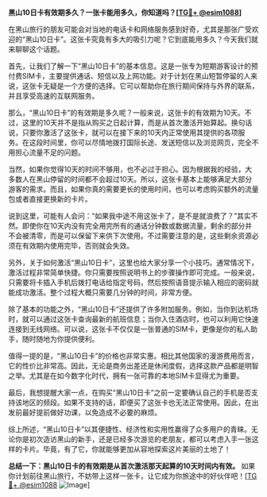 **黑山10日卡有效期多久？一张卡能用多久，你知道吗？[[TG💪+ @esim1088](https://t.me/s/esim1088)]**

在黑山旅行的朋友可能会对当地的电话卡和网络服务感到好奇，尤其是那张广受欢迎的“黑山10日卡”。这张卡究竟有多大的吸引力呢？它到底能用多久？今天我们就来聊聊这个话题。

首先，让我们了解一下“黑山10日卡”的基本信息。这是一张专为短期游客设计的预付费SIM卡，主要提供通话、短信以及上网功能。对于计划在黑山短暂停留的人来说，这张卡无疑是一个方便的选择。它可以帮助你在旅行期间保持与外界的联系，并且享受高速的互联网服务。

那么，“黑山10日卡”的有效期是多久呢？一般来说，这张卡的有效期为10天。不过，这里的10天并不是指从购买之日起计算，而是从首次激活开始算起。换句话说，只要你激活了这张卡，就可以在接下来的10天内正常使用其提供的各项服务。在这段时间里，你可以尽情地拨打国际长途、发送短信以及浏览网页，完全不用担心流量不足的问题。

当然，如果你觉得10天的时间不够用，也不必过于担心。因为根据我的经验，大多数人在黑山停留的时间都不会超过10天。所以，这张卡基本上能够满足大部分游客的需求。而且，如果你真的需要更长的使用时间，也可以考虑购买额外的流量包或者直接更换新的卡片。

说到这里，可能有人会问：“如果我中途不用这张卡了，是不是就浪费了？”其实不然。即使你在10天内没有完全用完所有的通话分钟数或数据流量，剩余的部分并不会被清零，而是可以保留下来供下次使用。不过需要注意的是，这些剩余资源必须在有效期内使用完毕，否则就会失效。

另外，关于如何激活“黑山10日卡”，这里也给大家分享一个小技巧。通常情况下，激活过程非常简单快捷。你只需要按照说明书上的步骤操作即可完成。一般来说，只需要将卡插入手机后拨打电话给指定号码，然后按照语音提示输入相应的密码就能成功激活。整个过程大概只需要几分钟的时间，非常方便。

除了基本的功能之外，“黑山10日卡”还提供了许多附加服务。例如，当你到达机场时，就可以通过这张卡查询最新的航班信息；当你入住酒店时，也可以利用它快速连接到无线网络。可以说，这张卡不仅仅是一张普通的SIM卡，更像是你的私人助手，随时随地为你提供便利。

值得一提的是，“黑山10日卡”的价格也非常实惠。相比其他国家的漫游费用而言，它的性价比非常高。因此，无论是商务出差还是休闲度假，选择这款产品都是明智之举。尤其是在如今数字化时代，拥有一张可靠的本地SIM卡显得尤为重要。

最后，我想提醒大家一点，在购买“黑山10日卡”之前一定要确认自己的手机是否支持该地区的频段。如果不支持的话，即便买了这张卡也无法正常使用。因此，在出发前最好提前做好功课，以免造成不必要的麻烦。

综上所述，“黑山10日卡”以其便捷性、经济性和实用性赢得了众多用户的青睐。无论你是初次造访黑山的新手，还是已经多次游览的老朋友，都可以考虑入手一张这样的卡片。毕竟，有了它，你就能够更加从容地探索这片美丽的土地了！

**总结一下：黑山10日卡的有效期是从首次激活那天起算的10天时间内有效。** 如果你计划前往黑山旅行，不妨带上这样一张卡，让它成为你旅途中的好伙伴吧！[[TG💪+ @esim1088](https://t.me/s/esim1088) ![Image](https://i.postimg.cc/4NQfJmqS/Snipaste-2025-05-13-00-14-12.png)]